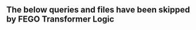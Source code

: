 The below queries and files have been skipped by FEGO Transformer Logic
--------------------------------------------------------------------------------
